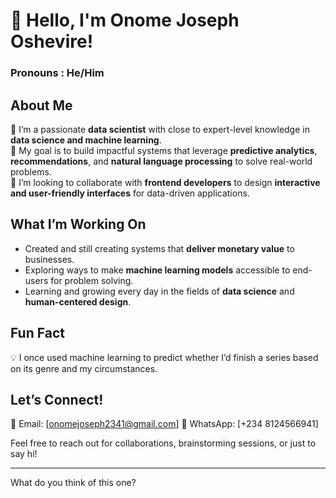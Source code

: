# 👋 Hello, I'm Onome Joseph Oshevire!
### **Pronouns** : He/Him

## About Me  
🌟 I’m a passionate **data scientist** with close to expert-level knowledge in **data science and machine learning**.  
🚀 My goal is to build impactful systems that leverage **predictive analytics**, **recommendations**, and **natural language processing** to solve real-world problems.  
🤝 I’m looking to collaborate with **frontend developers** to design **interactive and user-friendly interfaces** for data-driven applications.  

## What I’m Working On  
- Created and still creating systems that **deliver monetary value** to businesses.  
- Exploring ways to make **machine learning models** accessible to end-users for problem solving.
- Learning and growing every day in the fields of **data science** and **human-centered design**.  

## Fun Fact  
💡 I once used machine learning to predict whether I’d finish a series based on its genre and my circumstances. 

## Let’s Connect!  
📧 Email: [onomejoseph2341@gmail.com]
📱 WhatsApp: [+234 8124566941]  

Feel free to reach out for collaborations, brainstorming sessions, or just to say hi!  

---  

What do you think of this one?

<!---
Onome-Joseph/Onome-Joseph is a ✨ special ✨ repository because its `README.md` (this file) appears on your GitHub profile.
You can click the Preview link to take a look at your changes.
--->
